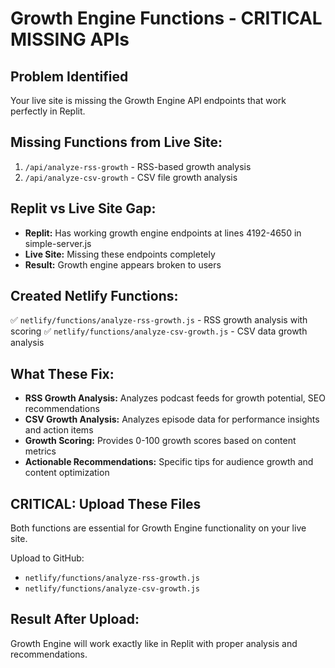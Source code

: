 # Growth Engine Functions - CRITICAL MISSING APIs

## Problem Identified
Your live site is missing the Growth Engine API endpoints that work perfectly in Replit.

## Missing Functions from Live Site:
1. `/api/analyze-rss-growth` - RSS-based growth analysis
2. `/api/analyze-csv-growth` - CSV file growth analysis

## Replit vs Live Site Gap:
- **Replit:** Has working growth engine endpoints at lines 4192-4650 in simple-server.js
- **Live Site:** Missing these endpoints completely
- **Result:** Growth engine appears broken to users

## Created Netlify Functions:
✅ `netlify/functions/analyze-rss-growth.js` - RSS growth analysis with scoring
✅ `netlify/functions/analyze-csv-growth.js` - CSV data growth analysis

## What These Fix:
- **RSS Growth Analysis:** Analyzes podcast feeds for growth potential, SEO recommendations
- **CSV Growth Analysis:** Analyzes episode data for performance insights and action items
- **Growth Scoring:** Provides 0-100 growth scores based on content metrics
- **Actionable Recommendations:** Specific tips for audience growth and content optimization

## CRITICAL: Upload These Files
Both functions are essential for Growth Engine functionality on your live site.

Upload to GitHub:
- `netlify/functions/analyze-rss-growth.js`
- `netlify/functions/analyze-csv-growth.js`

## Result After Upload:
Growth Engine will work exactly like in Replit with proper analysis and recommendations.